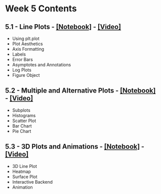 # Week 5 Contents

## 5.1 - Line Plots - [[Notebook]](Week5_Notebooks/PyQM_5.1_Line_Plots.ipynb) - [[Video]](https://www.youtube.com/watch?v=D50f3tPYUiM)

- Using plt.plot
- Plot Aesthetics
- Axis Formatting
- Labels
- Error Bars
- Asymptotes and Annotations
- Log Plots
- Figure Object

## 5.2 - Multiple and Alternative Plots - [[Notebook]](Week5_Notebooks/PyQM_5.2_Multiple_and_Alternative_Plots.ipynb) - [[Video]](https://www.youtube.com/watch?v=842vyBG-apQ)

- Subplots
- Histograms
- Scatter Plot
- Bar Chart
- Pie Chart

## 5.3 - 3D Plots and Animations - [[Notebook]](Week5_Notebooks/PyQM_5.3_3D_Plots_and_Animations.ipynb) - [[Video]](https://www.youtube.com/watch?v=2GGQqxRI3fs)

- 3D Line Plot
- Heatmap
- Surface Plot
- Interactive Backend
- Animation